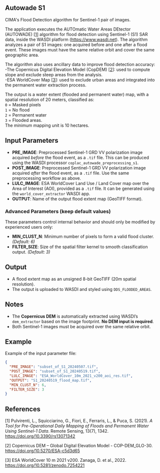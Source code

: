## Autowade S1
CIMA's Flood Detection algorithm for Sentinel-1 pair of images.

The application executes the AUTOmatic Water Areas DEtector (AUTOWADE) [<a href="#ref-1">1</a>] algorithm for flood detection using Sentinel-1 (S1) SAR data, inside the WASDI platform (https://www.wasdi.net).
The algorithm analyzes a pair of S1 images: one acquired before and one after a flood event. These images must have the same relative orbit and cover the same geographic area.

The algorithm also uses ancillary data to improve flood detection accuracy:  
-The Copernicus Digital Elevation Model (CopDEM) [<a href="#ref-2">2</a>]: used to compute slope and exclude steep areas from the analysis.     
-ESA WorldCover Map [<a href="#ref-3">3</a>]: used to exclude urban areas and integrated into the permanent water extraction process.    

The output is a water extent (flooded and permanent water) map, with a spatial resolution of 20 meters, classified as:  
`0` = Masked pixels  
`1` = No flood  
`2` = Permanent water  
`3` = Flooded areas.  
The minimum mapping unit is 10 hectares. 

## Input Parameters

- **PRE_IMAGE**: Preprocessed Sentinel-1 GRD VV polarization image acquired *before* the flood event, as a `.tif` file. This can be produced using the WASDI processor `coplac_autowade_preprocessing_s1`.                                           
- **POST_IMAGE**: Preprocessed Sentinel-1 GRD VV polarization image acquired *after* the flood event, as a `.tif` file. Use the same preprocessing workflow as above.                                                                                 
- **LULC_IMAGE**: ESA WorldCover Land Use / Land Cover map over the Area of Interest (AOI), provided as a `.tif` file. It can be generated using the `world_cover_extractor` WASDI app.  
- **OUTPUT**: Name of the output flood extent map (GeoTIFF format).                                                                                                                                            

### Advanced Parameters (keep default values)
These parameters control internal behavior and should only be modified by experienced users only:
- **MIN_CLUST_N**: Minimum number of pixels to form a valid flood cluster. *(Default: 6)*
- **FILTER_SIZE**: Size of the spatial filter kernel to smooth classification output. *(Default: 3)*

## Output
- A flood extent map as an unsigned 8-bit GeoTIFF (20m spatial resolution).
- The output is uploaded to WASDI and styled using `DDS_FLOODED_AREAS`.

## Notes
- The **Copernicus DEM** is automatically extracted using WASDI’s `dem_extractor` based on the image footprint. **No DEM input is required**.
- Both Sentinel-1 images must be acquired over the same relative orbit.

## Example  
Example of the input parameter file:  

```json
{
  "PRE_IMAGE": "subset_of_S1_20240507.tif",
  "POST_IMAGE": "subset_of_S1_20240519.tif",
  "LULC_IMAGE": "ESA_WorldCover_10m_2021_v200_aoi_res.tif",
  "OUTPUT": "S1_20240519_flood_map.tif",
  "MIN_CLUST_N": 6,
  "FILTER_SIZE": 3
}
```  

## References
[1] <a id="ref-1"></a> Pulvirenti, L., Squicciarino, G., Fiori, E., Ferraris, L., & Puca, S. (2021). *A Tool for Pre-Operational Daily Mapping of Floods and Permanent Water Using Sentinel-1 Data*. Remote Sensing, 13(7), 1342. 
https://doi.org/10.3390/rs13071342  

[2] <a id="ref-2"></a> Copernicus DEM – Global Digital Elevation Model - COP-DEM_GLO-30. https://doi.org/10.5270/ESA-c5d3d65  

[3] <a id="ref-3"></a> ESA WorldCover 10 m 2021 v200. Zanaga, D. et al., 2022. https://doi.org/10.5281/zenodo.7254221
